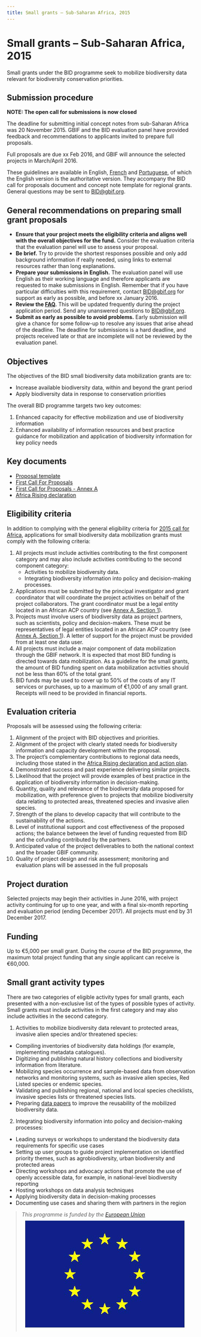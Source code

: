 ```yaml
---
title: Small grants – Sub-Saharan Africa, 2015
---
```

# Small grants – Sub-Saharan Africa, 2015

Small grants under the BID programme seek to mobilize biodiversity data relevant for biodiversity conservation priorities.

## Submission procedure

**NOTE: The open call for submissions is now closed**

The deadline for submitting initial concept notes from sub-Saharan Africa was 20 November 2015. GBIF and the BID evaluation panel have provided feedback and recommendations to applicants invited to prepare full proposals.

Full proposals are due xx Feb 2016, and GBIF will announce the selected projects in March/April 2016.

These guidelines are available in English, [French](fr.md) and [Portuguese](pt.md), of which the English version is the authoritative version. They accompany the BID call for proposals document and concept note template for regional grants. General questions may be sent to BID@gbif.org.

## General recommendations on preparing small grant proposals

+ **Ensure that your project meets the eligibility criteria and aligns well with the overall objectives for the fund.** Consider the evaluation criteria that the evaluation panel will use to assess your proposal.
+ **Be brief.** Try to provide the shortest responses possible and only add background information if really needed, using links to external resources rather than long explanations.
+ **Prepare your submissions in English.** The evaluation panel will use English as their working language and therefore applicants are requested to make submissions in English. Remember that if you have particular difficulties with this requirement, contact [BID@gbif.org](mailto:bid@gbif.org) for support as early as possible, and before xx January 2016.
+ **Review the [FAQ](faq).** This will be updated frequently during the project application period. Send any unanswered questions to [BID@gbif.org](mailto:bid@gbif.org).
+ **Submit as early as possible to avoid problems.** Early submission will give a chance for some follow-up to resolve any issues that arise ahead of the deadline. The deadline for submissions is a hard deadline, and projects received late or that are incomplete will not be reviewed by the evaluation panel.

## Objectives

The objectives of the BID small biodiversity data mobilization grants are to:
+ Increase available biodiversity data, within and beyond the grant period
+ Apply biodiversity data in response to conservation priorities

The overall BID programme targets two key outcomes:
1. Enhanced capacity for effective mobilization and use of biodiversity information
2. Enhanced availability of information resources and best practice guidance for mobilization and application of biodiversity information for key policy needs

## Key documents

+ [Proposal template](http://#)
+ [First Call For Proposals](http://www.gbif.org/sites/default/files/gbif_project/files/BID%20Call%20For%20Proposals%20Africa.pdf)
+ [First Call for Proposals - Annex A](http://www.gbif.org/sites/default/files/gbif_project/files/BID-call-for-proposals-Annex-A.pdf) 
+ [Africa Rising declaration](http://www.gbif.org/sites/default/files/gbif_event/files/AfricaRising-Declaration-EN.pdf)
  
## Eligibility criteria

In addition to complying with the general eligibility criteria for [2015 call for Africa](africa-2015), applications for small biodiversity data mobilization grants must comply with the following criteria:

1. All projects must include activities contributing to the first component category and may also include activities contributing to the second component category:
	+ Activities to mobilize biodiversity data.
	+ Integrating biodiversity information into policy and decision-making processes.
2. Applications must be submitted by the principal investigator and grant coordinator that will coordinate the project activities on behalf of the project collaborators. The grant coordinator must be a legal entity located in an African ACP country (see [Annex A, Section 1](http://www.gbif.org/sites/default/files/gbif_project/files/BID-call-for-proposals-Annex-A.pdf)).
3. Projects must involve users of biodiversity data as project partners, such as scientists, policy and decision-makers. These must be representatives of legal entities located in an African ACP country (see [Annex A, Section 1](http://www.gbif.org/sites/default/files/gbif_project/files/BID-call-for-proposals-Annex-A.pdf)). A letter of support for the project must be provided from at least one data user.
4. All projects must include a major component of data mobilization through the GBIF network. It is expected that most BID funding is directed towards data mobilization. As a guideline for the small grants, the amount of BID funding spent on data mobilization activities should not be less than 60% of the total grant.
5. BID funds may be used to cover up to 50% of the costs of any IT services or purchases, up to a maximum of €1,000 of any small grant. Receipts will need to be provided in financial reports.

## Evaluation criteria

Proposals will be assessed using the following criteria:

1. Alignment of the project with BID objectives and priorities.
2. Alignment of the project with clearly stated needs for biodiversity information and capacity development within the proposal.
3. The project’s complementary contributions to regional data needs, including those stated in the [Africa Rising declaration and action plan](http://www.gbif.org/sites/default/files/gbif_event/files/AfricaRising-Declaration-EN.pdf).
4. Demonstrated success and past experience delivering similar projects.
5. Likelihood that the project will provide examples of best practice in the application of biodiversity information in decision-making.
6. Quantity, quality and relevance of the biodiversity data proposed for mobilization, with preference given to projects that mobilize biodiversity data relating to protected areas, threatened species and invasive alien species.
7. Strength of the plans to develop capacity that will contribute to the sustainability of the actions.
8. Level of institutional support and cost effectiveness of the proposed actions; the balance between the level of funding requested from BID and the cofunding contributed by the partners.
9. Anticipated value of the project deliverables to both the national context and the broader GBIF community.
10. Quality of project design and risk assessment; monitoring and evaluation plans will be assessed in the full proposals

## Project duration

Selected projects may begin their activities in June 2016, with project activity continuing for up to one year, and with a final six-month reporting and evaluation period (ending December 2017). All projects must end by 31 December 2017.

## Funding

Up to €5,000 per small grant. During the course of the BID programme, the maximum total project funding that any single applicant can receive is €60,000.

## Small grant activity types

There are two categories of eligible activity types for small grants, each presented with a non-exclusive list of the types of possible types of activity. Small grants must include activities in the first category and may also include activities in the second category.

1. Activities to mobilize biodiversity data relevant to protected areas, invasive alien species and/or threatened species:
+ Compiling inventories of biodiversity data holdings (for example, implementing metadata catalogues).
+ Digitizing and publishing natural history collections and biodiversity information from literature.
+ Mobilizing species occurrence and sample-based data from observation networks and monitoring systems, such as invasive alien species, Red Listed species or endemic species.
+ Validating and publishing regional, national and local species checklists, invasive species lists or threatened species lists.
+ Preparing [data papers](http://www.gbif.org/publishing-data/data-papers) to improve the reusability of the mobilized biodiversity data.

2. Integrating biodiversity information into policy and decision-making processes:
+ Leading surveys or workshops to understand the biodiversity data requirements for specific use cases
+ Setting up user groups to guide project implementation on identified priority themes, such as agrobiodiversity, urban biodiversity and protected areas
+ Directing workshops and advocacy actions that promote the use of openly accessible data, for example, in national-level biodiversity reporting
+ Hosting workshops on data analysis techniques
+ Applying biodiversity data in decision-making processes
+ Documenting use cases and sharing them with partners in the region  

>*This programme is funded by the [European Union](http://www.europa.eu)*
>![Flag of the European Union](/images/flag-yellow-low.jpg)